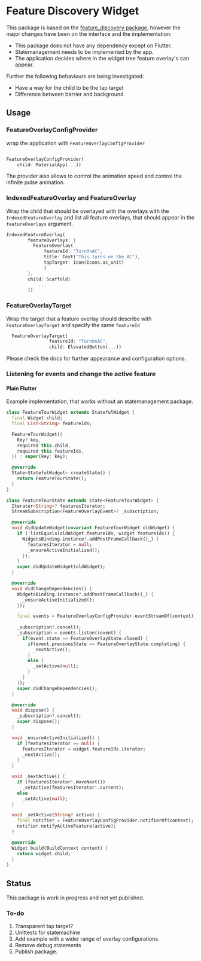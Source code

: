# Feature Discovery Widget

This package is based on the [feature_discovery package](https://pub.dev/packages/feature_discovery/), however the major changes have been on the interface and the implementation:

- This package does not have any dependency except on Flutter.
- Statemanagement needs to be implemented by the app.
- The application decides where in the widget tree feature overlay's can appear.

Further the following behaviours are being investigated:
- Have a way for the child to be the tap target
- Difference between barrier and background

## Usage

### FeatureOverlayConfigProvider

wrap the application with `FeatureOverlayConfigProvider`

```dart

FeatureOverlayConfigProvider(
    child: MaterialApp(...))

```

The provider also allows to control the animation speed and control the infinite pulse animation.

### IndexedFeatureOverlay and FeatureOverlay

Wrap the child that should be overlayed with the overlays with the `IndexedFeatureOverlay` and list all feature overlays, that should appear in the `featureOverlays` argument. 

```dart
IndexedFeatureOverlay(
        featureOverlays: {
          FeatureOverlay(
              featureId: "TurnOnAC",
              title: Text("This turns on the AC"),
              tapTarget: Icon(Icons.ac_unit)
              )
        },
        child: Scaffold(
            ...
        ))
```

### FeatureOverlayTarget

Wrap the target that a feature overlay should describe with `FeatureOverlayTarget` and specify the same `featureId`

```dart
  FeatureOverlayTarget(
                featureId: "TurnOnAC",
                child: ElevatedButton(...))
```

Please check the docs for further appearance and configuration options.

### Listening for events and change the active feature

#### Plain Flutter

Example implementation, that works without an statemanagement package.

```dart
class FeatureTourWidget extends StatefulWidget {
  final Widget child;
  final List<String> featureIds;

  FeatureTourWidget({
    Key? key,
    required this.child,
    required this.featureIds,
  }) : super(key: key);

  @override
  State<StatefulWidget> createState() {
    return FeatureTourState();
  }
}

class FeatureTourState extends State<FeatureTourWidget> {
  Iterator<String>? featuresIterator;
  StreamSubscription<FeatureOverlayEvent>? _subscription;

  @override
  void didUpdateWidget(covariant FeatureTourWidget oldWidget) {
    if (!listEquals(oldWidget.featureIds, widget.featureIds)) {
      WidgetsBinding.instance?.addPostFrameCallback((_) {
        featuresIterator = null;
        _ensureActiveInitialized();
      });
    }
    super.didUpdateWidget(oldWidget);
  }

  @override
  void didChangeDependencies() {
    WidgetsBinding.instance?.addPostFrameCallback((_) {
      _ensureActiveInitialized();
    });

    final events = FeatureOverlayConfigProvider.eventStreamOf(context);
    
    _subscription?.cancel();
    _subscription = events.listen((event) {
      if(event.state == FeatureOverlayState.closed) {
        if(event.previousState == FeatureOverlayState.completing) { 
          _nextActive();
        }
        else {
          _setActive(null);
        }
      }
    });
    super.didChangeDependencies();
  }

  @override
  void dispose() {
    _subscription?.cancel();
    super.dispose();
  }

  void _ensureActiveInitialized() {
    if (featuresIterator == null) {
      featuresIterator = widget.featureIds.iterator;
      _nextActive();
    }
  }

  void _nextActive() {
    if (featuresIterator!.moveNext())
      _setActive(featuresIterator!.current);
    else
      _setActive(null);
  }

  void _setActive(String? active) {
    final notifier = FeatureOverlayConfigProvider.notifierOf(context);
    notifier.notifyActiveFeature(active);
  }

  @override
  Widget build(BuildContext context) {
    return widget.child;
  }
}
```

## Status

This package is work in progress and not yet published.

### To-do

1. Transparent tap target?
2. Unittests for statemachine
3. Add example with a wider range of overlay configurations.
4. Remove debug statements
5. Publish package.